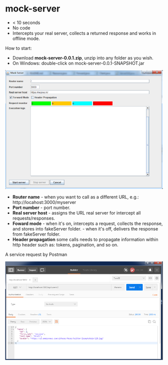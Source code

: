 # mock-server

- < 10 seconds
- No code
- Intercepts your real server, collects a returned response and works in offline mode.

How to start:

- Download <b>mock-server-0.0.1.zip</b>, unzip into any folder as you wish.
- On Windows: double-click on mock-server-0.0.1-SNAPSHOT.jar 

![alt tag](https://github.com/andersonfonseka/mock-server/blob/master/images/mock-server.png)

- <b>Router name</b> - when you want to call as a different URL, e.g.: http://locahost:3000/myserver
- <b>Port number</b> - port number.
- <b>Real server host</b> - assigns the URL real server for intercept all requests/responses.
- <b>Foward mode</b> 
		- when it's on, intercepts a request, collects the response, and stores into fakeServer folder.
		- when it's off, delivers the response from fakeServer folder.
- <b>Header propagation</b> some calls needs to propagate information within http header such as: tokens, pagination, and so on. 

A service request by Postman

![alt tag](https://github.com/andersonfonseka/mock-server/blob/master/images/postman.png)


